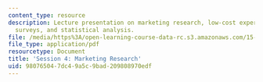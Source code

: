 ```yaml
---
content_type: resource
description: Lecture presentation on marketing research, low-cost experiments, low-cost
  surveys, and statistical analysis.
file: /media/https%3A/open-learning-course-data-rc.s3.amazonaws.com/15-835-entrepreneurial-marketing-spring-2002/980765047dc49a5c9bad209808970edf_session4.pdf
file_type: application/pdf
resourcetype: Document
title: 'Session 4: Marketing Research'
uid: 98076504-7dc4-9a5c-9bad-209808970edf
---
```

